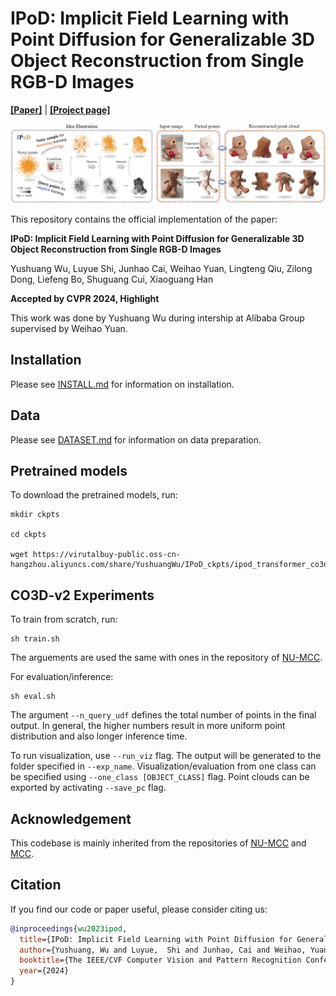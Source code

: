 # IPoD: Implicit Field Learning with Point Diffusion for Generalizable 3D Object Reconstruction from Single RGB-D Images

[**[Paper]**](https://to-be-released) | [**[Project page]**](yushuang-wu.github.io/IPoD/)

![teaser](media/teaser.png "teaser")

This repository contains the official implementation of the paper:

**IPoD: Implicit Field Learning with Point Diffusion for Generalizable 3D Object Reconstruction from Single RGB-D Images**

Yushuang Wu, Luyue Shi, Junhao Cai, Weihao Yuan, Lingteng Qiu, Zilong Dong, Liefeng Bo, Shuguang Cui, Xiaoguang Han

**Accepted by CVPR 2024, Highlight**

This work was done by Yushuang Wu during intership at Alibaba Group supervised by Weihao Yuan.


## Installation
Please see [INSTALL.md](INSTALL.md) for information on installation.


## Data
Please see [DATASET.md](DATASET.md) for information on data preparation.

## Pretrained models

To download the pretrained models, run:

```
mkdir ckpts

cd ckpts

wget https://virutalbuy-public.oss-cn-hangzhou.aliyuncs.com/share/YushuangWu/IPoD_ckpts/ipod_transformer_co3d.pth

```


## CO3D-v2 Experiments

To train from scratch, run:
```
sh train.sh
```

The arguements are used the same with ones in the repository of [NU-MCC](https://github.com/sail-sg/numcc).

For evaluation/inference:

```
sh eval.sh
```

The argument `--n_query_udf` defines the total number of points in the final output. In general, the higher numbers result in more uniform point distribution and also longer inference time. 


To run visualization, use `--run_viz` flag. The output will be generated to the folder specified in `--exp_name`. Visualization/evaluation from one class can be specified using `--one_class [OBJECT_CLASS]` flag. Point clouds can be exported by activating `--save_pc` flag.

## Acknowledgement
This codebase is mainly inherited from the repositories of [NU-MCC](https://github.com/sail-sg/numcc) and [MCC](https://github.com/facebookresearch/MCC).



## Citation
If you find our code or paper useful, please consider citing us:

```bibtex
@inproceedings{wu2023ipod,
  title={IPoD: Implicit Field Learning with Point Diffusion for Generalizable 3D Object Reconstruction from Single RGB-D Images},
  author={Yushuang, Wu and Luyue,  Shi and Junhao, Cai and Weihao, Yuan and Lingteng, Qiu and Zilong, Dong and Liefeng, Bo and Shuguang, Cui and Xiaoguang, Han},
  booktitle={The IEEE/CVF Computer Vision and Pattern Recognition Conference (CVPR)},
  year={2024}
}
```

